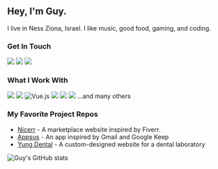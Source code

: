 ## Hey, I'm Guy. 
I live in Ness Ziona, Israel. I like music, good food, gaming, and coding.

### Get In Touch
<a href="mailto:guyshilon30@gmail.com"><img src="https://img.shields.io/badge/Gmail-D14836?style=for-the-badge&logo=gmail&logoColor=white"></a> <a href="https://www.linkedin.com/in/guyshilon/"><img src="https://img.shields.io/badge/LinkedIn-0077B5?style=for-the-badge&logo=linkedin&logoColor=white"></a> <a href="https://guyshilondev.com/"><img src="https://img.shields.io/badge/portfolio-0A0A0A?style=for-the-badge&logo=dev.to&logoColor=white"></a> 

### What I Work With
<img src="https://img.shields.io/badge/JavaScript-F7DF1E?style=for-the-badge&logo=javascript&logoColor=black"> <img src="https://img.shields.io/badge/React-20232A?style=for-the-badge&logo=react&logoColor=61DAFB"> ![Vue.js](https://img.shields.io/badge/vuejs-%2335495e.svg?style=for-the-badge&logo=vuedotjs&logoColor=%234FC08D) <img src="https://img.shields.io/badge/HTML5-E34F26?style=for-the-badge&logo=html5&logoColor=white"> <img src="https://img.shields.io/badge/CSS3-1572B6?style=for-the-badge&logo=css3&logoColor=white"> <img src="https://img.shields.io/badge/Node.js-43853D?style=for-the-badge&logo=node.js&logoColor=white"> 
...and many others


### My Favorite Project Repos
* <a href="https://github.com/Spaiz4564/Nicerr---Frontend">Nicerr</a> - A marketplace website inspired by Fiverr.
* <a href="https://github.com/Spaiz4564/Appsus">Appsus</a> - An app inspired by Gmail and Google Keep
* <a href="https://github.com/Spaiz4564/Yung-Dental">Yung Dental</a> - A custom-designed website for a dental laboratory

![Guy's GitHub stats](https://github-readme-stats.vercel.app/api?username=spaiz4564&show_icons=true&theme=dark)
